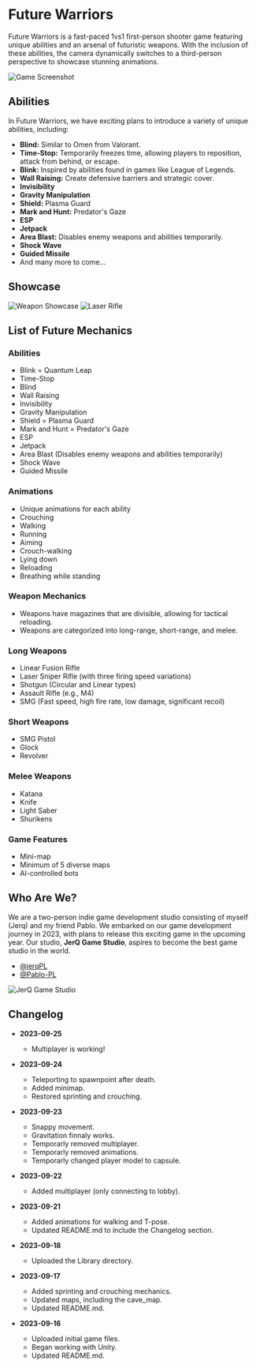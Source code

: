 # Future Warriors

Future Warriors is a fast-paced 1vs1 first-person shooter game featuring unique abilities and an arsenal of futuristic weapons. With the inclusion of these abilities, the camera dynamically switches to a third-person perspective to showcase stunning animations.

![Game Screenshot](https://i.imgur.com/qDHDQHc.png)

## Abilities

In Future Warriors, we have exciting plans to introduce a variety of unique abilities, including:

- **Blind:** Similar to Omen from Valorant.
- **Time-Stop:** Temporarily freezes time, allowing players to reposition, attack from behind, or escape.
- **Blink:** Inspired by abilities found in games like League of Legends.
- **Wall Raising:** Create defensive barriers and strategic cover.
- **Invisibility**
- **Gravity Manipulation**
- **Shield:** Plasma Guard
- **Mark and Hunt:** Predator's Gaze
- **ESP**
- **Jetpack**
- **Area Blast:** Disables enemy weapons and abilities temporarily.
- **Shock Wave**
- **Guided Missile**
- And many more to come...

## Showcase

![Weapon Showcase](https://i.imgur.com/3qbzDHr.png)
![Laser Rifle](https://i.imgur.com/KD2glYa.jpg)

## List of Future Mechanics

### Abilities

- Blink = Quantum Leap
- Time-Stop
- Blind
- Wall Raising
- Invisibility
- Gravity Manipulation
- Shield = Plasma Guard
- Mark and Hunt = Predator's Gaze
- ESP
- Jetpack
- Area Blast (Disables enemy weapons and abilities temporarily)
- Shock Wave
- Guided Missile

### Animations

- Unique animations for each ability
- Crouching
- Walking
- Running
- Aiming
- Crouch-walking
- Lying down
- Reloading
- Breathing while standing

### Weapon Mechanics

- Weapons have magazines that are divisible, allowing for tactical reloading.
- Weapons are categorized into long-range, short-range, and melee.

### Long Weapons

- Linear Fusion Rifle
- Laser Sniper Rifle (with three firing speed variations)
- Shotgun (Circular and Linear types)
- Assault Rifle (e.g., M4)
- SMG (Fast speed, high fire rate, low damage, significant recoil)

### Short Weapons

- SMG Pistol
- Glock
- Revolver

### Melee Weapons

- Katana
- Knife
- Light Saber
- Shurikens

### Game Features

- Mini-map
- Minimum of 5 diverse maps
- AI-controlled bots

## Who Are We?

We are a two-person indie game development studio consisting of myself (Jerq) and my friend Pablo. We embarked on our game development journey in 2023, with plans to release this exciting game in the upcoming year. Our studio, **JerQ Game Studio**, aspires to become the best game studio in the world.

- [@jerqPL](https://github.com/jerqPL)
- [@Pablo-PL](https://github.com/Pablo-PL)

![JerQ Game Studio](https://i.imgur.com/2BP0M9B.png)

## Changelog

- **2023-09-25**
  - Multiplayer is working!

- **2023-09-24**
  - Teleporting to spawnpoint after death.     
  - Added minimap.
  - Restored sprinting and crouching.

- **2023-09-23**
  - Snappy movement.
  - Gravitation finnaly works.
  - Temporarly removed multiplayer.
  - Temporarly removed animations.
  - Temporarly changed player model to capsule.

- **2023-09-22**
  - Added multiplayer (only connecting to lobby).

- **2023-09-21**
  - Added animations for walking and T-pose.
  - Updated README.md to include the Changelog section.

- **2023-09-18**
  - Uploaded the Library directory.

- **2023-09-17**
  - Added sprinting and crouching mechanics.
  - Updated maps, including the cave_map.
  - Updated README.md.

- **2023-09-16**
  - Uploaded initial game files.
  - Began working with Unity.
  - Updated README.md.
